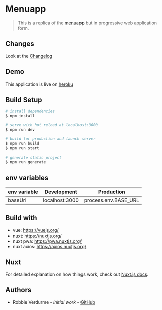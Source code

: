 # Menuapp

> This is a replica of the [menuapp](https://github.com/RobbieVerdurme/MenuApp) but in progressive web application form.

## Changes
Look at the [Changelog](https://github.com/RobbieVerdurme/menuapp_pwa/blob/develop/Changelog.md)

## Demo
This application is live on [heroku](https://menupwa.herokuapp.com/)

## Build Setup

```bash
# install dependencies
$ npm install

# serve with hot reload at localhost:3000
$ npm run dev

# build for production and launch server
$ npm run build
$ npm run start

# generate static project
$ npm run generate
```

## env variables
| env variable |Development    | Production          |
| -------------|---------------| --------------------|
| baseUrl      |localhost:3000 | process.env.BASE_URL|

## Build with
- vue: https://vuejs.org/
- nuxt: https://nuxtjs.org/
- nuxt pwa: https://pwa.nuxtjs.org/
- nuxt axios: https://axios.nuxtjs.org/

## Nuxt
For detailed explanation on how things work, check out [Nuxt.js docs](https://nuxtjs.org).

## Authors
- Robbie Verdurme - *Initial work* - [GitHub](https://github.com/RobbieVerdurme)
